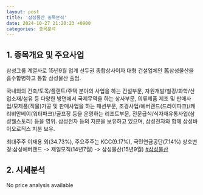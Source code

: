 ```yaml
---
layout: post
title: '삼성물산 종목분석'
date: 2024-10-27 21:20:23 +0900
categories: 종목분석
---
```


## 1. 종목개요 및 주요사업

삼성그룹 계열사로 15년9월 업계 선두권 종합상사이자 대형 건설업체인 舊삼성물산을 흡수합병하고 통합 삼성물산 출범. 

국내외의 건축/토목/플랜트/주택 분야의 사업을 하는 건설부문, 자원개발/철강/화학/산업소재/섬유 등 다양한 방면에서 국제무역을 하는 상사부문, 의류제품 제조 및 판매사업/모제품(직물)가공 및 판매사업을 하는 패션부문, 조경사업/에버랜드(드라이파크)/캐리비안베이(워터파크)/골프장 등을 운영하는 리조트부문, 전문급식/식자재유통사업(삼성웰스토리) 등을 영위. 삼성전자 등의 지분을 보유하고 있으며, 삼성전자와 함께 삼성바이오로직스 지분 보유.

최대주주 이재용 외(34.73%), 주요주주는 KCC(9.17%), 국민연금공단(7.14%) 상호변경:삼성에버랜드 -> 제일모직(14년7월) -> 삼성물산(15년9월)
[#삼성물산](#)

## 2. 시세분석

No price analysis available
